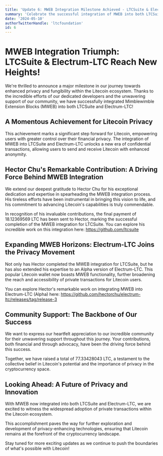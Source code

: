 ```yaml
---
title: 'Update 6: MWEB Integration Milestone Achieved - LTCSuite & Electrum-LTC Now MWEB-Enabled!'
summary: 'Celebrate the successful integration of MWEB into both LTCSuite and Electrum-LTC, marking a significant advancement for Litecoin privacy.'
date: '2024-05-10'
authorTwitterHandle: 'ltcfoundation'
id: 6
---
```


# MWEB Integration Triumph: LTCSuite & Electrum-LTC Reach New Heights!

We're thrilled to announce a major milestone in our journey towards enhanced privacy and fungibility within the Litecoin ecosystem. Thanks to the incredible efforts of our dedicated developers and the unwavering support of our community, we have successfully integrated Mimblewimble Extension Blocks (MWEB) into both LTCSuite and Electrum-LTC!

## A Momentous Achievement for Litecoin Privacy

This achievement marks a significant step forward for Litecoin, empowering users with greater control over their financial privacy. The integration of MWEB into LTCSuite and Electrum-LTC unlocks a new era of confidential transactions, allowing users to send and receive Litecoin with enhanced anonymity.

## Hector Chu's Remarkable Contribution: A Driving Force Behind MWEB Integration

We extend our deepest gratitude to Hector Chu for his exceptional dedication and expertise in spearheading the MWEB integration process. His tireless efforts have been instrumental in bringing this vision to life, and his commitment to advancing Litecoin's capabilities is truly commendable.  

In recognition of his invaluable contributions, the final payment of 18.12369569 LTC has been sent to Hector, marking the successful completion of the MWEB integration for LTCSuite. You can explore his incredible work on this integration here: https://github.com/ltcsuite

## Expanding MWEB Horizons: Electrum-LTC Joins the Privacy Movement

Not only has Hector completed the MWEB integration for LTCSuite, but he has also extended his expertise to an Alpha version of Electrum-LTC. This popular Litecoin wallet now boasts MWEB functionality, further broadening the reach and accessibility of private transactions for Litecoin users.  

You can explore Hector's remarkable work on integrating MWEB into Electrum-LTC (Alpha) here: https://github.com/hectorchu/electrum-ltc/releases/tag/release-3

## Community Support: The Backbone of Our Success

We want to express our heartfelt appreciation to our incredible community for their unwavering support throughout this journey. Your contributions, both financial and through advocacy, have been the driving force behind this success.  

Together, we have raised a total of 77.33428043 LTC, a testament to the collective belief in Litecoin's potential and the importance of privacy in the cryptocurrency space.

## Looking Ahead: A Future of Privacy and Innovation

With MWEB now integrated into both LTCSuite and Electrum-LTC, we are excited to witness the widespread adoption of private transactions within the Litecoin ecosystem.  

This accomplishment paves the way for further exploration and development of privacy-enhancing technologies, ensuring that Litecoin remains at the forefront of the cryptocurrency landscape.  

Stay tuned for more exciting updates as we continue to push the boundaries of what's possible with Litecoin!